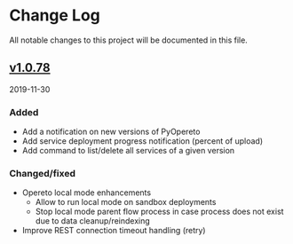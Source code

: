 # Change Log
All notable changes to this project will be documented in this file.

## [v1.0.78](https://github.com/opereto/pyopereto/releases/tag/1.0.77)
2019-11-30

### Added
* Add a notification on new versions of PyOpereto
* Add service deployment progress notification (percent of upload)
* Add command to list/delete all services of a given version

### Changed/fixed
* Opereto local mode enhancements
  * Allow to run local mode on sandbox deployments
  * Stop local mode parent flow process in case process does not exist due to data cleanup/reindexing
* Improve REST connection timeout handling (retry)
